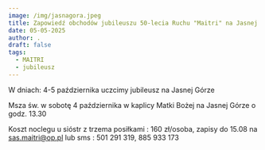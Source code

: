 ```yaml
---
image: /img/jasnagora.jpeg
title: Zapowiedź obchodów jubileuszu 50-lecia Ruchu "Maitri" na Jasnej Górze
date: 05-05-2025
author: .
draft: false
tags:
  - MAITRI
  - jubileusz
---
```

W dniach: 4-5 października uczcimy jubileusz na Jasnej Górze

Msza św. w sobotę 4 października w kaplicy Matki Bożej na Jasnej Górze o godz. 13.30  

Koszt noclegu u sióstr z trzema posiłkami : 160 zł/osoba, zapisy do 15.08 na sas.maitri@op.pl  lub sms : 501 291 319,  885 933 173
